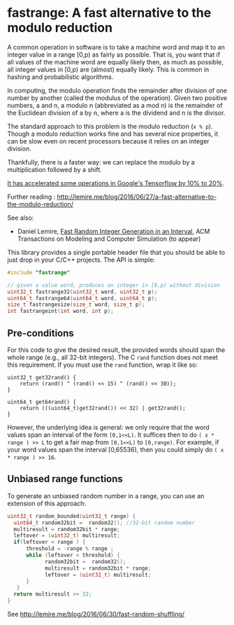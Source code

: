 # fastrange: A fast alternative to the modulo reduction

A common operation in software is to take a machine word
and map it to an integer value in a range [0,p) as fairly as possible.
That is, you want that if all values of the machine word are
equally likely then, as much as possible, all integer values in
[0,p) are (almost) equally likely. This is common in hashing and probabilistic
algorithms.

In computing, the modulo operation finds the remainder after division of one number by another (called the modulus of the operation). Given two positive numbers, a and n, a modulo n (abbreviated as a mod n) is the remainder of the Euclidean division of a by n, where a is the dividend and n is the divisor.

The standard approach to this problem is the modulo reduction (``x % p``).
Though a modulo reduction works fine and has several nice properties,
it can be slow even on recent processors because it relies on an
integer division.

Thankfully, there is a faster way: we can replace the modulo by a multiplication
followed by a shift.

[It has accelerated some operations in Google's Tensorflow by 10% to 20%](https://github.com/tensorflow/tensorflow/commit/a47a300185026fe7829990def9113bf3a5109fed).

Further reading : http://lemire.me/blog/2016/06/27/a-fast-alternative-to-the-modulo-reduction/


See also:

* Daniel Lemire, [Fast Random Integer Generation in an Interval](https://arxiv.org/abs/1805.10941), ACM Transactions on Modeling and Computer Simulation (to appear)


This library provides a single portable header file that you should
be able to just drop in your C/C++ projects. The API is simple:


```C
#include "fastrange"

// given a value word, produces an integer in [0,p) without division
uint32_t fastrange32(uint32_t word, uint32_t p);
uint64_t fastrange64(uint64_t word, uint64_t p);
size_t fastrangesize(size_t word, size_t p);
int fastrangeint(int word, int p);
```
## Pre-conditions

For this code to give the desired result, the provided words should span the whole range (e.g., all 32-bit integers). The C ``rand`` function does not meet this requirement. If you must use the ``rand``  function, wrap it like so:

```
uint32_t get32rand() {
    return (rand() ^ (rand() << 15) ^ (rand() << 30));
}

uint64_t get64rand() {
    return (((uint64_t)get32rand()) << 32) | get32rand();
}
```


However, the underlying idea is general: we only require that the word values span an interval of the form ``[0,1<<L)``. It suffices then to do `` ( x * range ) >> L `` to get a fair map from ``[0,1<<L)`` to ``[0,range)``. For example, if your word values span the interval [0,65536), then you could simply do ``( x * range ) >> 16``.


## Unbiased range functions

To generate an unbiased random number in a range, you can use an extension of this approach:

```C
uint32_t random_bounded(uint32_t range) {
  uint64_t random32bit =  random32(); //32-bit random number 
  multiresult = random32bit * range;
  leftover = (uint32_t) multiresult;
  if(leftover < range ) {
      threshold = -range % range ;
      while (leftover < threshold) {
            random32bit =  random32();
            multiresult = random32bit * range;
            leftover = (uint32_t) multiresult;
      }
   }
  return multiresult >> 32;
}
```

See http://lemire.me/blog/2016/06/30/fast-random-shuffling/
